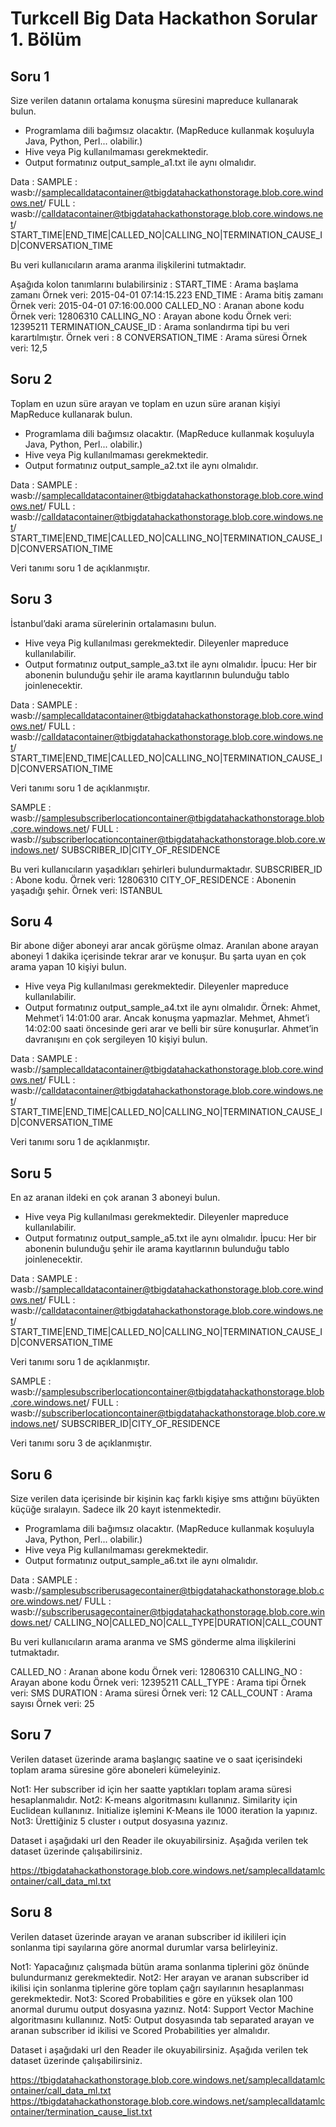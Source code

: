# Turkcell Big Data Hackathon Sorular 1. Bölüm

## Soru 1
Size verilen datanın ortalama konuşma süresini mapreduce kullanarak bulun.
- Programlama dili bağımsız olacaktır. (MapReduce kullanmak koşuluyla Java, Python, Perl... olabilir.)
- Hive veya Pig kullanılmaması gerekmektedir.
- Output formatınız output_sample_a1.txt ile aynı olmalıdır.

Data :
SAMPLE : wasb://samplecalldatacontainer@tbigdatahackathonstorage.blob.core.windows.net/
FULL : wasb://calldatacontainer@tbigdatahackathonstorage.blob.core.windows.net/
START_TIME|END_TIME|CALLED_NO|CALLING_NO|TERMINATION_CAUSE_ID|CONVERSATION_TIME

Bu veri kullanıcıların arama aranma ilişkilerini tutmaktadır.

Aşağıda kolon tanımlarını bulabilirsiniz :
START_TIME : Arama başlama zamanı  Örnek veri: 2015-04-01 07:14:15.223
END_TIME : Arama bitiş zamanı  Örnek veri: 2015-04-01 07:16:00.000
CALLED_NO : Aranan abone kodu   Örnek veri: 12806310
CALLING_NO : Arayan abone kodu   Örnek veri: 12395211
TERMINATION_CAUSE_ID : Arama sonlandırma tipi bu veri karartılmıştır.  Örnek veri : 8
CONVERSATION_TIME : Arama süresi  Örnek veri: 12,5

## Soru 2
Toplam en uzun süre arayan ve toplam en uzun süre aranan kişiyi MapReduce kullanarak bulun.
- Programlama dili bağımsız olacaktır. (MapReduce kullanmak koşuluyla Java, Python, Perl... olabilir.)
- Hive veya Pig kullanılmaması gerekmektedir.
- Output formatınız output_sample_a2.txt ile aynı olmalıdır.

Data :
SAMPLE : wasb://samplecalldatacontainer@tbigdatahackathonstorage.blob.core.windows.net/
FULL : wasb://calldatacontainer@tbigdatahackathonstorage.blob.core.windows.net/
START_TIME|END_TIME|CALLED_NO|CALLING_NO|TERMINATION_CAUSE_ID|CONVERSATION_TIME

Veri tanımı soru 1 de açıklanmıştır.

## Soru 3
İstanbul’daki arama sürelerinin ortalamasını bulun.
- Hive veya Pig kullanılması gerekmektedir. Dileyenler mapreduce kullanılabilir.
- Output formatınız output_sample_a3.txt ile aynı olmalıdır.
İpucu: Her bir abonenin bulunduğu şehir ile arama kayıtlarının bulunduğu tablo joinlenecektir.

Data :
SAMPLE : wasb://samplecalldatacontainer@tbigdatahackathonstorage.blob.core.windows.net/
FULL : wasb://calldatacontainer@tbigdatahackathonstorage.blob.core.windows.net/
START_TIME|END_TIME|CALLED_NO|CALLING_NO|TERMINATION_CAUSE_ID|CONVERSATION_TIME

Veri tanımı soru 1 de açıklanmıştır.

SAMPLE : wasb://samplesubscriberlocationcontainer@tbigdatahackathonstorage.blob.core.windows.net/
FULL : wasb://subscriberlocationcontainer@tbigdatahackathonstorage.blob.core.windows.net/
SUBSCRIBER_ID|CITY_OF_RESIDENCE

Bu veri kullanıcıların yaşadıkları şehirleri bulundurmaktadır.
SUBSCRIBER_ID : Abone kodu.  Örnek veri: 12806310
CITY_OF_RESIDENCE : Abonenin yaşadığı şehir.  Örnek veri: ISTANBUL

## Soru 4
Bir abone diğer aboneyi arar ancak görüşme olmaz. Aranılan abone arayan aboneyi 1 dakika içerisinde tekrar arar ve konuşur.
Bu şarta uyan en çok arama yapan 10 kişiyi bulun.
- Hive veya Pig kullanılması gerekmektedir. Dileyenler mapreduce kullanılabilir.
- Output formatınız output_sample_a4.txt ile aynı olmalıdır.
Örnek: Ahmet, Mehmet’i 14:01:00 arar. Ancak konuşma yapmazlar.
Mehmet, Ahmet’i 14:02:00 saati öncesinde geri arar ve belli bir süre konuşurlar.
Ahmet’in davranışını en çok sergileyen 10 kişiyi bulun.

Data :
SAMPLE : wasb://samplecalldatacontainer@tbigdatahackathonstorage.blob.core.windows.net/
FULL : wasb://calldatacontainer@tbigdatahackathonstorage.blob.core.windows.net/
START_TIME|END_TIME|CALLED_NO|CALLING_NO|TERMINATION_CAUSE_ID|CONVERSATION_TIME

Veri tanımı soru 1 de açıklanmıştır.

## Soru 5
En az aranan ildeki en çok aranan 3 aboneyi bulun.
- Hive veya Pig kullanılması gerekmektedir. Dileyenler mapreduce kullanılabilir.
- Output formatınız output_sample_a5.txt ile aynı olmalıdır.
İpucu: Her bir abonenin bulunduğu şehir ile arama kayıtlarının bulunduğu tablo joinlenecektir.

Data :
SAMPLE : wasb://samplecalldatacontainer@tbigdatahackathonstorage.blob.core.windows.net/
FULL : wasb://calldatacontainer@tbigdatahackathonstorage.blob.core.windows.net/
START_TIME|END_TIME|CALLED_NO|CALLING_NO|TERMINATION_CAUSE_ID|CONVERSATION_TIME

Veri tanımı soru 1 de açıklanmıştır.

SAMPLE : wasb://samplesubscriberlocationcontainer@tbigdatahackathonstorage.blob.core.windows.net/
FULL : wasb://subscriberlocationcontainer@tbigdatahackathonstorage.blob.core.windows.net/
SUBSCRIBER_ID|CITY_OF_RESIDENCE

Veri tanımı soru 3 de açıklanmıştır.

## Soru 6
Size verilen data içerisinde bir kişinin kaç farklı kişiye sms attığını büyükten küçüğe sıralayın. Sadece ilk 20 kayıt istenmektedir.
- Programlama dili bağımsız olacaktır. (MapReduce kullanmak koşuluyla Java, Python, Perl... olabilir.)
- Hive veya Pig kullanılmaması gerekmektedir.
- Output formatınız output_sample_a6.txt ile aynı olmalıdır.

Data :
SAMPLE : wasb://samplesubscriberusagecontainer@tbigdatahackathonstorage.blob.core.windows.net/
FULL : wasb://subscriberusagecontainer@tbigdatahackathonstorage.blob.core.windows.net/
CALLING_NO|CALLED_NO|CALL_TYPE|DURATION|CALL_COUNT

Bu veri kullanıcıların arama aranma ve SMS gönderme alma ilişkilerini tutmaktadır.

CALLED_NO : Aranan abone kodu   Örnek veri: 12806310
CALLING_NO : Arayan abone kodu   Örnek veri: 12395211
CALL_TYPE : Arama tipi  Örnek veri: SMS
DURATION : Arama süresi  Örnek veri: 12
CALL_COUNT : Arama sayısı  Örnek veri: 25


## Soru 7
Verilen dataset üzerinde arama başlangıç saatine ve o saat içerisindeki toplam arama süresine göre aboneleri kümeleyiniz.

Not1: Her subscriber id için her saatte yaptıkları toplam arama süresi hesaplanmalıdır.
Not2: K-means algoritmasını kullanınız. Similarity için Euclidean kullanınız. Initialize işlemini K-Means ile 1000 iteration la yapınız.
Not3: Ürettiğiniz 5 cluster ı  output dosyasına yazınız.

Dataset i aşağıdaki url den Reader ile okuyabilirsiniz. Aşağıda verilen tek dataset üzerinde çalışabilirsiniz.

https://tbigdatahackathonstorage.blob.core.windows.net/samplecalldatamlcontainer/call_data_ml.txt




## Soru 8
Verilen dataset üzerinde arayan ve aranan subscriber id ikilileri için sonlanma tipi sayılarına göre anormal durumlar varsa belirleyiniz.

Not1: Yapacağınız çalışmada bütün arama sonlanma tiplerini göz önünde bulundurmanız gerekmektedir.
Not2: Her arayan ve aranan subscriber id ikilisi için sonlanma tiplerine göre toplam çağrı sayılarının hesaplanması gerekmektedir.
Not3: Scored Probabilities e göre en yüksek olan 100 anormal durumu output dosyasına yazınız.
Not4: Support Vector Machine algoritmasını kullanınız.
Not5: Output dosyasında tab separated arayan ve aranan subscriber id ikilisi ve Scored Probabilities yer almalıdır.


Dataset i aşağıdaki url den Reader ile okuyabilirsiniz. Aşağıda verilen tek dataset üzerinde çalışabilirsiniz.

https://tbigdatahackathonstorage.blob.core.windows.net/samplecalldatamlcontainer/call_data_ml.txt
https://tbigdatahackathonstorage.blob.core.windows.net/samplecalldatamlcontainer/termination_cause_list.txt

